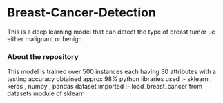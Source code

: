 # Breast-Cancer-Detection
This is a deep learning model that can detect the type of breast tumor i.e either malignant or benign
### About the repository
This model is trained over 500 instances each having 30 attributes with a testing accuracy obtained approx 98%
python libraries used :- sklearn , keras , numpy , pandas
dataset imported :- load_breast_cancer from datasets module of sklearn
